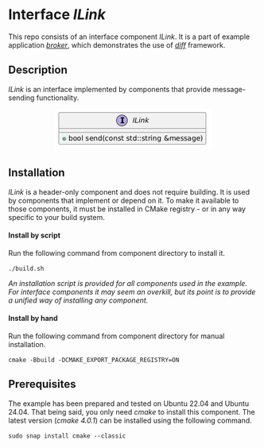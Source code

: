 # Interface *ILink*
This repo consists of an interface component *ILink*. It is a part of example application *[broker](https://github.com/slawomir-niespodziany/diff_broker)*, which demonstrates the use of *[diff](https://github.com/slawomir-niespodziany/diff)* framework. 

## Description
*ILink* is an interface implemented by components that provide message-sending functionality. 

<p align="center"><a href="include/ILink.h"><img src="img/ILink.png" alt="ILink interface"/></a></p>

## Installation
*ILink* is a header-only component and does not require building. It is used by components that implement or depend on it.
To make it available to those components, it must be installed in CMake registry - or in any way specific to your build system. 

#### Install by script
Run the following command from component directory to install it.
```
./build.sh
```
*An installation script is provided for all components used in the example. For interface components it may seem an overkill, but its point is to provide a unified way of installing any component.*

#### Install by hand
Run the following command from component directory for manual installation.
```
cmake -Bbuild -DCMAKE_EXPORT_PACKAGE_REGISTRY=ON
```

## Prerequisites
The example has been prepared and tested on Ubuntu 22.04 and Ubuntu 24.04. That being said, you only need *cmake* to install this component. The latest version (*cmake 4.0.1*) can be installed using the following command.
```
sudo snap install cmake --classic
```
